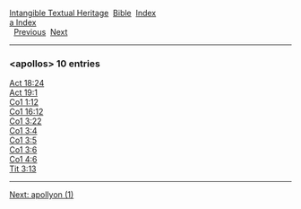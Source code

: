 [Intangible Textual Heritage](../../index)  [Bible](../index) 
[Index](index)   
[a Index](_a_)  
  [Previous](c00600)  [Next](c00602) 

------------------------------------------------------------------------

### &lt;apollos&gt; 10 entries

[Act 18:24](../kjv/act018.htm#024)  
[Act 19:1](../kjv/act019.htm#001)  
[Co1 1:12](../kjv/co1001.htm#012)  
[Co1 16:12](../kjv/co1016.htm#012)  
[Co1 3:22](../kjv/co1003.htm#022)  
[Co1 3:4](../kjv/co1003.htm#004)  
[Co1 3:5](../kjv/co1003.htm#005)  
[Co1 3:6](../kjv/co1003.htm#006)  
[Co1 4:6](../kjv/co1004.htm#006)  
[Tit 3:13](../kjv/tit003.htm#013)  

------------------------------------------------------------------------

[Next: apollyon (1)](c00602)
